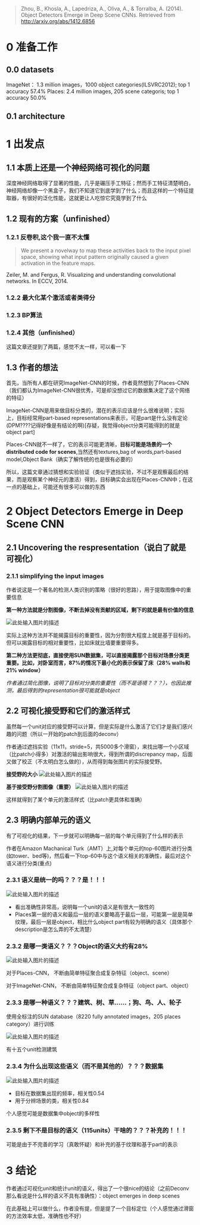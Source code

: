 > Zhou, B., Khosla, A., Lapedriza, A., Oliva, A., & Torralba, A. (2014). Object Detectors Emerge in Deep Scene CNNs. Retrieved from http://arxiv.org/abs/1412.6856


# 0 准备工作

## 0.0 datasets

ImageNet： 1.3 million images，1000 object categories(ILSVRC2012); top 1 accuracy 57.4%
Places: 2.4 million images, 205 scene categoris; top 1 accuracy 50.0%

## 0.1 architecture

# 1 出发点

## 1.1 本质上还是一个神经网络可视化的问题

深度神经网络取得了显著的性能，几乎是碾压手工特征；然而手工特征清楚明白，神经网络却像一个黑盒子，我们不知道它到底学到了什么；而且这样的一个特征提取器，有很好的泛化性能，这就更让人吃惊它究竟学到了什么

## 1.2 现有的方案（unfinished）

### 1.2.1 反卷积,这个我一直不太懂

> We present a novelway to map these activities back to the input pixel space, showing what input pattern originally caused a given activation in the feature maps.

Zeiler, M. and Fergus, R. Visualizing and understanding convolutional networks. In ECCV, 2014.

### 1.2.2 最大化某个激活或者类得分

### 1.2.3 BP算法

### 1.2.4 其他（unfinished）

这篇文章还提到了两篇，感觉不太一样，可以看一下

## 1.3 作者的想法

首先，当所有人都在研究ImageNet-CNN的时候，作者竟然想到了Places-CNN（我们都认为ImageNet-CNN很优秀，可是却没想过它的数据集决定了这个网络的特征）

ImageNet-CNN是用来做目标分类的，潜在的表示应该是什么很难说明；实际上，目标经常用part-based representations来表示，可是part是什么没有定论(DPM????记得好像是有结论的啊)[存疑，我觉得object分类可能得到的就是object part]

Places-CNN就不一样了，它的表示可能更清晰，**目标可能是场景的一个distributed code for scenes**,当然还有textures,bag of words,part-based model,Object Bank（确实了解传统的也是很有必要的）

所以，这篇文章通过猜想和实验验证（类似于遮挡实验，不过不是观察最后的结果，而是观察某个神经元的激活）得到，目标确实会出现在Places-CNN中；在这一点的基础上，可能还有很多可以做的东西

# 2 Object Detectors Emerge in Deep Scene CNN

## 2.1 Uncovering the respresentation（说白了就是可视化）

### 2.1.1 simplifying the input images

作者说这是一个著名的检测人类识别的策略（很好的思路），用于提取图像中的重要信息

**第一种方法就是分割图像，不断去掉没有贡献的区域，剩下的就是最有价值的信息**

![此处输入图片的描述][1]

实际上这种方法并不能揭露目标的重要性，因为分割很大程度上就是基于目标的。但可以揭露目标的相对重要性，比如床就比墙要重要得多。

**第二种方法更彻底，直接使用SUN数据集，可以直接揭露那个目标对场景分类更重要。比如，对卧室而言，87%的情况下最小化的表示保留了床（28% walls和21% window）**

*作者通过简化图像，说明了目标对分类的重要性（而不是语境？？？），也因此推测，最后得到的representation很可能就是object*

## 2.2 可视化接受野和它们的激活样式

虽然每一个unit对应的接受野可以计算，但是实际是什么激活了它们才是我们感兴趣的问题（所以一开始的patch到后面的deconv）

作者通过遮挡实验（11x11，stride=5，共5000多个滑窗），来找出哪一个小区域（比patch小得多）对激活的输出影响很大，得到所谓的discrepancy map，后面又做了校正（不太明白怎么做的），从而得到每张图片的实际接受野。


**接受野的大小**
![此处输入图片的描述][2]

**基于接受野分割图像（重要）**
![此处输入图片的描述][3]

这样就得到了某个单元的激活样式（比patch更具体和准确）

## 2.3 明确内部单元的语义

有了可视化的结果，下一步就可以明确每一层的每个单元得到了什么样的表示

作者在Amazon Machanical Turk（AMT）上,对每个单元的top-60图片进行分类(如tower、bed等)，然后看一下top-60中与这个语义相关的准确性，最后对这个语义进行分类(重点)

### 2.3.1 语义是统一的吗？？？是！！！
![此处输入图片的描述][4]

 - 看出准确性非常高，说明每一个unit的语义是有很大一致性的
 - Places第一层的语义和最后一层的语义要略高于最后一层，可能第一层是简单纹理，最后一层是object，相比什么object part有较为明确的语义（具体那个description是怎么弄的不太清楚）

### 2.3.2 是哪一类语义？？？Object的语义大约有28%
![此处输入图片的描述][5]

对于Places-CNN，
不断由简单特征聚合成复杂特征（object、scene）

对于ImageNet-CNN，
不断由简单特征聚合成复杂特征（object part、object）

### 2.3.3 是哪一种语义？？？建筑、树、草……；狗、鸟、人、轮子

使用全标注的SUN database（8220 fully annotated images，205 places category）进行训练

![此处输入图片的描述][6]

有十五个unit检测建筑

### 2.3.4 为什么出现这些语义（而不是其他的）？？？数据集

![此处输入图片的描述][7]

 - 目标在数据集出现的频率，相关性0.54
 - 用于分辨场景的类，相关性0.84

个人感觉可能是数据集中object的多样性

### 2.3.5 剩下不是目标的语义（115units）干啥的？？？补充的！！！

可能是由于不完善的学习（真敢怀疑）和补充的基于纹理和基于part的表示

# 3 结论

作者通过可视化unit和统计unit的语义，得出了一个很nice的结论（之前Deconv那么看说是什么样的语义不具有准确性）：object emerges in deep scenes

在此基础上可以做什么，作者没有提，但是提了一个目标定位（个人感觉通过滑窗的方法效率太低，准确性也不好）
 
  [1]: http://img1.ph.126.net/xBiH4LJDj6v-xSToxzeeMQ==/2605613859428926003.png
  [2]: http://img1.ph.126.net/GUTtXyTm36TqKxrqdFWFuQ==/1275926069447788582.png
  [3]: http://img0.ph.126.net/F3CfYS8oUc6IFuv7y6NgHg==/6632586191259462714.png
  [4]: http://img0.ph.126.net/dFNV2Mdhn6fOytI-MOhYzg==/6632366288933896809.png
  [5]: http://img2.ph.126.net/w7uQiNX_WNXKpB9fow2xMw==/6632236546560303596.png
  [6]: http://img1.ph.126.net/36YNMyJRHZPNCagYQlGRWQ==/2592947485476963907.png
  [7]: http://img0.ph.126.net/Aw9cSBmPoisLm3VkYEiSxQ==/2596325185197487332.png
